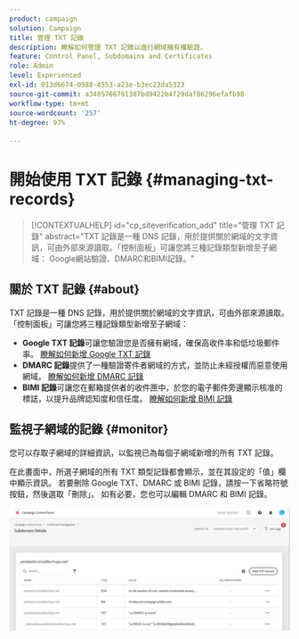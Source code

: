 ```yaml
---
product: campaign
solution: Campaign
title: 管理 TXT 記錄
description: 瞭解如何管理 TXT 記錄以進行網域擁有權驗證。
feature: Control Panel, Subdomains and Certificates
role: Admin
level: Experienced
exl-id: 013d6674-0988-4553-a23e-b3ec23da5323
source-git-commit: a3485766791387bd9422b4f29daf86296efafb98
workflow-type: tm+mt
source-wordcount: '257'
ht-degree: 97%

---
```


# 開始使用 TXT 記錄 {#managing-txt-records}

>[!CONTEXTUALHELP]
>id="cp_siteverification_add"
>title="管理 TXT 記錄"
>abstract="TXT 記錄是一種 DNS 記錄，用於提供關於網域的文字資訊，可由外部來源讀取。「控制面板」可讓您將三種記錄類型新增至子網域： Google網站驗證、DMARC和BIMI記錄。"

## 關於 TXT 記錄 {#about}

TXT 記錄是一種 DNS 記錄，用於提供關於網域的文字資訊，可由外部來源讀取。「控制面板」可讓您將三種記錄類型新增至子網域：

* **Google TXT 記錄**&#x200B;可讓您驗證您是否擁有網域，確保高收件率和低垃圾郵件率。 [瞭解如何新增 Google TXT 記錄](managing-txt-records.md)
* **DMARC 記錄**&#x200B;提供了一種驗證寄件者網域的方式，並防止未經授權而惡意使用網域。 [瞭解如何新增 DMARC 記錄](dmarc.md)
* **BIMI 記錄**&#x200B;可讓您在郵箱提供者的收件匣中，於您的電子郵件旁邊顯示核准的標誌，以提升品牌認知度和信任度。 [瞭解如何新增 BIMI 記錄](bimi.md)

## 監視子網域的記錄 {#monitor}

您可以存取子網域的詳細資訊，以監視已為每個子網域新增的所有 TXT 記錄。

在此畫面中，所選子網域的所有 TXT 類型記錄都會顯示，並在其設定的「值」欄中顯示資訊。 若要刪除 Google TXT、DMARC 或 BIMI 記錄，請按一下省略符號按鈕，然後選取「刪除」。 如有必要，您也可以編輯 DMARC 和 BIMI 記錄。

![](assets/txt-records.png)
